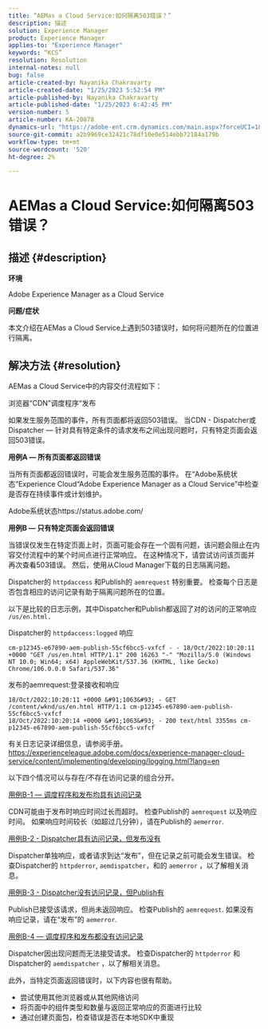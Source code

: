 ```yaml
---
title: “AEMas a Cloud Service:如何隔离503错误？”
description: 描述
solution: Experience Manager
product: Experience Manager
applies-to: "Experience Manager"
keywords: “KCS”
resolution: Resolution
internal-notes: null
bug: false
article-created-by: Nayanika Chakravarty
article-created-date: "1/25/2023 5:52:54 PM"
article-published-by: Nayanika Chakravarty
article-published-date: "1/25/2023 6:42:45 PM"
version-number: 5
article-number: KA-20878
dynamics-url: "https://adobe-ent.crm.dynamics.com/main.aspx?forceUCI=1&pagetype=entityrecord&etn=knowledgearticle&id=a9fe3912-d99c-ed11-aad1-6045bd0065f9"
source-git-commit: a2b9969ce32421c78df10e0e514ebb72184a179b
workflow-type: tm+mt
source-wordcount: '520'
ht-degree: 2%

---
```


# AEMas a Cloud Service:如何隔离503错误？

## 描述 {#description}


<b>环境</b>

Adobe Experience Manager as a Cloud Service

<b>问题/症状</b>

本文介绍在AEMas a Cloud Service上遇到503错误时，如何将问题所在的位置进行隔离。


## 解决方法 {#resolution}


AEMas a Cloud Service中的内容交付流程如下：

浏览器“CDN”调度程序“发布

如果发生服务范围的事件，所有页面都将返回503错误。 当CDN - Dispatcher或Dispatcher — 针对具有特定条件的请求发布之间出现问题时，只有特定页面会返回503错误。

<b>用例A — 所有页面都返回错误</b>

当所有页面都返回错误时，可能会发生服务范围的事件。 在“Adobe系统状态”Experience Cloud“Adobe Experience Manager as a Cloud Service”中检查是否存在持续事件或计划维护。

Adobe系统状态https://status.adobe.com/

<b>用例B — 只有特定页面会返回错误</b>

当错误仅发生在特定页面上时，页面可能会存在一个固有问题，该问题会阻止在内容交付流程中的某个时间点进行正常响应。 在这种情况下，请尝试访问该页面并再次查看503错误。 然后，使用从Cloud Manager下载的日志隔离问题。

Dispatcher的 `httpdaccess` 和Publish的 `aemrequest` 特别重要。 检查每个日志是否包含相应的访问记录有助于隔离问题所在的位置。

以下是比较的日志示例，其中Dispatcher和Publish都返回了对的访问的正常响应 `/us/en.html.`

Dispatcher的 `httpdaccess:logged` 响应


```
cm-p12345-e67890-aem-publish-55cf6bcc5-vxfcf - - 18/Oct/2022:10:20:11 +0000 "GET /us/en.html HTTP/1.1" 200 16263 "-" "Mozilla/5.0 (Windows NT 10.0; Win64; x64) AppleWebKit/537.36 (KHTML, like Gecko) Chrome/106.0.0.0 Safari/537.36"
```


发布的aemrequest:登录接收和响应


```
18/Oct/2022:10:20:11 +0000 &#91;1063&#93; - GET /content/wknd/us/en.html HTTP/1.1 cm-p12345-e67890-aem-publish-55cf6bcc5-vxfcf
18/Oct/2022:10:20:14 +0000 &#91;1063&#93; - 200 text/html 3355ms cm-p12345-e67890-aem-publish-55cf6bcc5-vxfcf
```


有关日志记录详细信息，请参阅手册。
https://experienceleague.adobe.com/docs/experience-manager-cloud-service/content/implementing/developing/logging.html?lang=en

以下四个情况可以与存在/不存在访问记录的组合分开。

<u>用例B-1 — 调度程序和发布均具有访问记录</u>

CDN可能由于发布时响应时间过长而超时。 检查Publish的 `aemrequest` 以及响应时间。 如果响应时间较长（如超过几分钟），请在Publish的 `aemerror`.

<u>用例B-2 - Dispatcher具有访问记录，但发布没有</u>

Dispatcher单独响应，或者请求到达“发布”，但在记录之前可能会发生错误。 检查Dispatcher的 `httpderror`, `aemdispatcher`，和的 `aemerror` ，以了解相关消息。

<u>用例B-3 - Dispatcher没有访问记录，但Publish有</u>

Publish已接受该请求，但尚未返回响应。 检查Publish的 `aemrequest`. 如果没有响应记录，请在“发布”的 `aemerror`.

<u>用例B-4 — 调度程序和发布都没有访问记录</u>

Dispatcher因出现问题而无法接受请求。 检查Dispatcher的 `httpderror` 和Dispatcher的 `aemdispatcher` ，以了解相关消息。

此外，当特定页面返回错误时，以下内容也很有帮助。

- 尝试使用其他浏览器或从其他网络访问
- 将页面中的组件类型和数量与返回正常响应的页面进行比较
- 通过创建页面包，检查错误是否在本地SDK中重现



